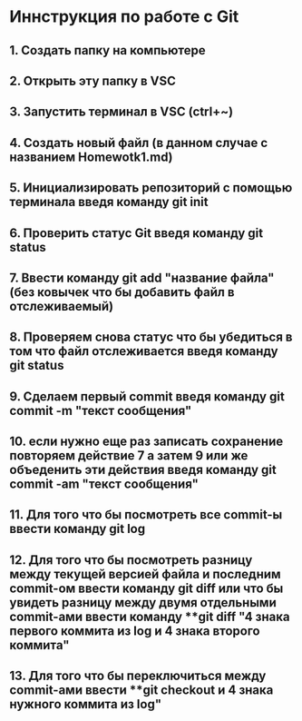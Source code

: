 # Иннструкция по работе с Git #

## 1. Создать папку на компьютере
## 2. Открыть эту папку в VSC
## 3. Запустить терминал в VSC (ctrl+~)
## 4. Создать новый файл (в данном случае с названием Homewotk1.md)
## 5. Инициализировать репозиторий с помощью терминала введя команду **git init**
## 6. Проверить статус Git введя команду **git status**
## 7. Ввести команду **git add "название файла"** (без ковычек что бы добавить файл в отслеживаемый)
## 8. Проверяем снова статус что бы убедиться в том что файл отслеживается введя команду **git status**
## 9. Сделаем первый commit введя команду **git commit -m "текст сообщения"**
## 10. если нужно еще раз записать сохранение повторяем действие 7 а затем 9 или же объеденить эти действия введя команду git commit -am "текст сообщения"
## 11. Для того что бы посмотреть все commit-ы ввести команду **git log**
## 12. Для того что бы посмотреть разницу между текущей версией файла и последним commit-ом ввести команду **git diff** или что бы увидеть разницу между двумя отдельными commit-ами ввести команду **git diff "4 знака первого коммита из log и 4 знака второго коммита"
## 13. Для того что бы переключиться между commit-ами ввести **git checkout и 4 знака нужного коммита из log"
